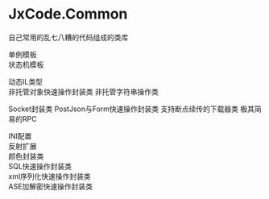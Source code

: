 # JxCode.Common
自己常用的乱七八糟的代码组成的类库  

单例模板  
状态机模板  

动态IL类型  
非托管对象快速操作封装类
非托管字符串操作类  

Socket封装类
PostJson与Form快速操作封装类
支持断点续传的下载器类
极其简易的RPC

INI配置  
反射扩展  
颜色封装类  
SQL快速操作封装类  
xml序列化快速操作封装类  
ASE加解密快速操作封装类  
